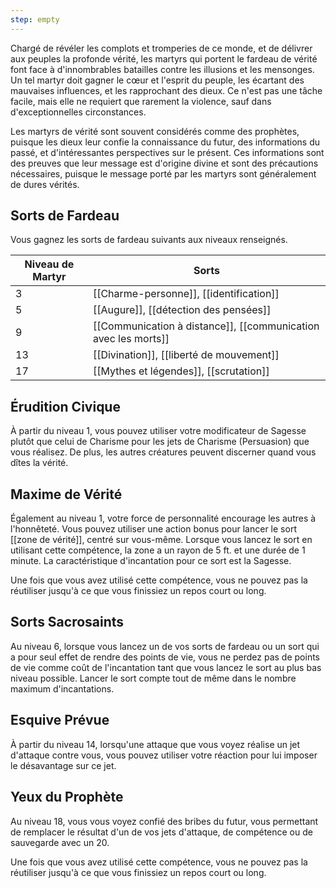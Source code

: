 ```yaml
---
step: empty
---
```

Chargé de révéler les complots et tromperies de ce monde, et de délivrer aux peuples la profonde vérité, les martyrs qui portent le fardeau de vérité font face à d'innombrables batailles contre les illusions et les mensonges. Un tel martyr doit gagner le cœur et l'esprit du peuple, les écartant des mauvaises influences, et les rapprochant des dieux. Ce n'est pas une tâche facile, mais elle ne requiert que rarement la violence, sauf dans d'exceptionnelles circonstances.

Les martyrs de vérité sont souvent considérés comme des prophètes, puisque les dieux leur confie la connaissance du futur, des informations du passé, et d'intéressantes perspectives sur le présent. Ces informations sont des preuves que leur message est d'origine divine et sont des précautions nécessaires, puisque le message porté par les martyrs sont généralement de dures vérités.

## Sorts de Fardeau

Vous gagnez les sorts de fardeau suivants aux niveaux renseignés. 

| Niveau de Martyr | Sorts                                                          |
| ---------------- | -------------------------------------------------------------- |
| 3                | [[Charme-personne]], [[identification]]                        |
| 5                | [[Augure]], [[détection des pensées]]                          |
| 9                | [[Communication à distance]], [[communication avec les morts]] |
| 13               | [[Divination]], [[liberté de mouvement]]                       |
| 17               | [[Mythes et légendes]], [[scrutation]]                         |

## Érudition Civique

À partir du niveau 1, vous pouvez utiliser votre modificateur de Sagesse plutôt que celui de Charisme pour les jets de Charisme (Persuasion) que vous réalisez. De plus, les autres créatures peuvent discerner quand vous dîtes la vérité.

## Maxime de Vérité

Également au niveau 1, votre force de personnalité encourage les autres à l'honnêteté. Vous pouvez utiliser une action bonus pour lancer le sort [[zone de vérité]], centré sur vous-même. Lorsque vous lancez le sort en utilisant cette compétence, la zone a un rayon de 5 ft. et une durée de 1 minute. La caractéristique d'incantation pour ce sort est la Sagesse.

Une fois que vous avez utilisé cette compétence, vous ne pouvez pas la réutiliser jusqu'à ce que vous finissiez un repos court ou long.

## Sorts Sacrosaints

Au niveau 6, lorsque vous lancez un de vos sorts de fardeau ou un sort qui a pour seul effet de rendre des points de vie, vous ne perdez pas de points de vie comme coût de l'incantation tant que vous lancez le sort au plus bas niveau possible. Lancer le sort compte tout de même dans le nombre maximum d'incantations.

## Esquive Prévue

À partir du niveau 14, lorsqu'une attaque que vous voyez réalise un jet d'attaque contre vous, vous pouvez utiliser votre réaction pour lui imposer le désavantage sur ce jet.

## Yeux du Prophète

Au niveau 18, vous vous voyez confié des bribes du futur, vous permettant de remplacer le résultat d'un de vos jets d'attaque, de compétence ou de sauvegarde avec un 20.

Une fois que vous avez utilisé cette compétence, vous ne pouvez pas la réutiliser jusqu'à ce que vous finissiez un repos court ou long.